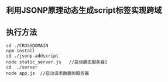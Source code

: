 ## 利用JSONP原理动态生成script标签实现跨域



## 执行方法
```
cd ./CROSSDOMAIN
npm install
cd ./jsonp-addscript   
node static_server.js   //启动静态服务器1
cd  ./server  
node app.js  //启动请求数据的服务器
```